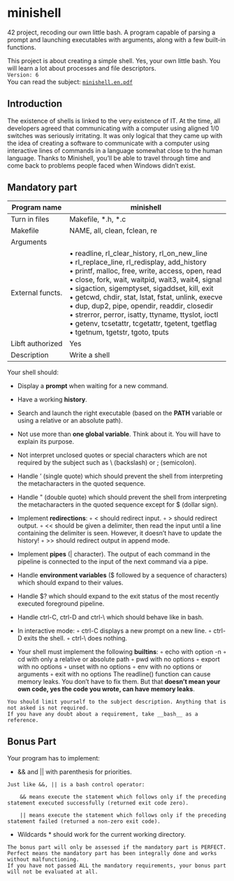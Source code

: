 # minishell

42 project, recoding our own little bash. A program capable of parsing a prompt and launching executables with arguments, along with a few built-in functions.

This project is about creating a simple shell. Yes, your own little bash. 
You will learn a lot about processes and file descriptors. <br> `Version: 6` <br>
You can read the subject: [`minishell.en.pdf`](subject/minishell.en.pdf)

## Introduction

The existence of shells is linked to the very existence of IT. 
At the time, all developers agreed that communicating with a computer using aligned 1/0 switches was seriously irritating. 
It was only logical that they came up with the idea of creating a software to communicate with a computer using interactive lines of commands in a language somewhat close to the human language. 
Thanks to Minishell, you’ll be able to travel through time and come back to problems people faced when Windows didn’t exist.

## Mandatory part

Program name        | minishell
---------------     | ----------------------------
Turn in files       | Makefile, *.h, *.c
Makefile            | NAME, all, clean, fclean, re
Arguments           | 
External functs.    | • readline, rl_clear_history, rl_on_new_line <br> • rl_replace_line, rl_redisplay, add_history <br> • printf, malloc, free, write, access, open, read <br> • close, fork, wait, waitpid, wait3, wait4, signal <br> • sigaction, sigemptyset, sigaddset, kill, exit <br> • getcwd, chdir, stat, lstat, fstat, unlink, execve <br> • dup, dup2, pipe, opendir, readdir, closedir <br> • strerror, perror, isatty, ttyname, ttyslot, ioctl <br> • getenv, tcsetattr, tcgetattr, tgetent, tgetflag <br> • tgetnum, tgetstr, tgoto, tputs
Libft authorized    | Yes
Description         | Write a shell

Your shell should:

* Display a __prompt__ when waiting for a new command.
* Have a working __history__.
* Search and launch the right executable (based on the __PATH__ variable or using a relative or an absolute path).
* Not use more than __one global variable__. Think about it. You will have to explain its purpose.
* Not interpret unclosed quotes or special characters which are not required by the subject such as \ (backslash) or ; (semicolon).
* Handle ’ (single quote) which should prevent the shell from interpreting the metacharacters in the quoted sequence.
* Handle " (double quote) which should prevent the shell from interpreting the metacharacters in the quoted sequence except for $ (dollar sign).

* Implement __redirections__:
◦ < should redirect input.
◦ > should redirect output.
◦ << should be given a delimiter, then read the input until a line containing the
delimiter is seen. However, it doesn’t have to update the history!
◦ >> should redirect output in append mode.

* Implement __pipes__ (| character). The output of each command in the pipeline is connected to the input of the next command via a pipe.

* Handle __environment variables__ ($ followed by a sequence of characters) which should expand to their values.
* Handle $? which should expand to the exit status of the most recently executed foreground pipeline.
* Handle ctrl-C, ctrl-D and ctrl-\ which should behave like in bash.

* In interactive mode:
◦ ctrl-C displays a new prompt on a new line.
◦ ctrl-D exits the shell.
◦ ctrl-\ does nothing.

* Your shell must implement the following __builtins__:
◦ echo with option -n
◦ cd with only a relative or absolute path
◦ pwd with no options
◦ export with no options
◦ unset with no options
◦ env with no options or arguments
◦ exit with no options
The readline() function can cause memory leaks. You don’t have to fix them. But that __doesn’t mean your own code, yes the code you wrote, can have memory leaks__.

```
You should limit yourself to the subject description. Anything that is not asked is not required.
If you have any doubt about a requirement, take __bash__ as a reference.
```

## Bonus Part 

Your program has to implement:
* && and || with parenthesis for priorities.
```
Just like &&, || is a bash control operator:

    && means execute the statement which follows only if the preceding statement executed successfully (returned exit code zero).

    || means execute the statement which follows only if the preceding statement failed (returned a non-zero exit code).
```
* Wildcards * should work for the current working directory.

```
The bonus part will only be assessed if the mandatory part is PERFECT. 
Perfect means the mandatory part has been integrally done and works without malfunctioning.
If you have not passed ALL the mandatory requirements, your bonus part will not be evaluated at all.
```
